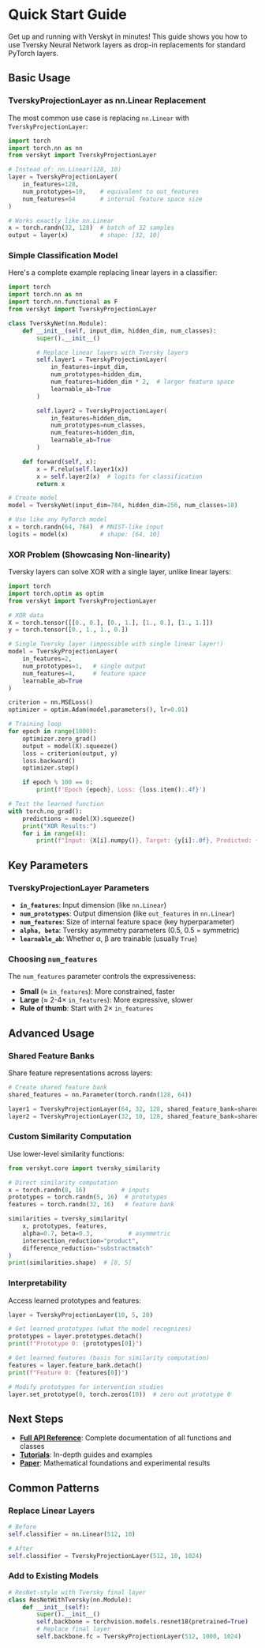 # Quick Start Guide

Get up and running with Verskyt in minutes! This guide shows you how to use Tversky Neural Network layers as drop-in replacements for standard PyTorch layers.

## Basic Usage

### TverskyProjectionLayer as nn.Linear Replacement

The most common use case is replacing `nn.Linear` with `TverskyProjectionLayer`:

```python
import torch
import torch.nn as nn
from verskyt import TverskyProjectionLayer

# Instead of: nn.Linear(128, 10)
layer = TverskyProjectionLayer(
    in_features=128,
    num_prototypes=10,    # equivalent to out_features
    num_features=64       # internal feature space size
)

# Works exactly like nn.Linear
x = torch.randn(32, 128)  # batch of 32 samples
output = layer(x)         # shape: [32, 10]
```

### Simple Classification Model

Here's a complete example replacing linear layers in a classifier:

```python
import torch
import torch.nn as nn
import torch.nn.functional as F
from verskyt import TverskyProjectionLayer

class TverskyNet(nn.Module):
    def __init__(self, input_dim, hidden_dim, num_classes):
        super().__init__()

        # Replace linear layers with Tversky layers
        self.layer1 = TverskyProjectionLayer(
            in_features=input_dim,
            num_prototypes=hidden_dim,
            num_features=hidden_dim * 2,  # larger feature space
            learnable_ab=True
        )

        self.layer2 = TverskyProjectionLayer(
            in_features=hidden_dim,
            num_prototypes=num_classes,
            num_features=hidden_dim,
            learnable_ab=True
        )

    def forward(self, x):
        x = F.relu(self.layer1(x))
        x = self.layer2(x)  # logits for classification
        return x

# Create model
model = TverskyNet(input_dim=784, hidden_dim=256, num_classes=10)

# Use like any PyTorch model
x = torch.randn(64, 784)  # MNIST-like input
logits = model(x)         # shape: [64, 10]
```

### XOR Problem (Showcasing Non-linearity)

Tversky layers can solve XOR with a single layer, unlike linear layers:

```python
import torch
import torch.optim as optim
from verskyt import TverskyProjectionLayer

# XOR data
X = torch.tensor([[0., 0.], [0., 1.], [1., 0.], [1., 1.]])
y = torch.tensor([0., 1., 1., 0.])

# Single Tversky layer (impossible with single linear layer!)
model = TverskyProjectionLayer(
    in_features=2,
    num_prototypes=1,   # single output
    num_features=4,     # feature space
    learnable_ab=True
)

criterion = nn.MSELoss()
optimizer = optim.Adam(model.parameters(), lr=0.01)

# Training loop
for epoch in range(1000):
    optimizer.zero_grad()
    output = model(X).squeeze()
    loss = criterion(output, y)
    loss.backward()
    optimizer.step()

    if epoch % 100 == 0:
        print(f'Epoch {epoch}, Loss: {loss.item():.4f}')

# Test the learned function
with torch.no_grad():
    predictions = model(X).squeeze()
    print("XOR Results:")
    for i in range(4):
        print(f"Input: {X[i].numpy()}, Target: {y[i]:.0f}, Predicted: {predictions[i]:.3f}")
```

## Key Parameters

### TverskyProjectionLayer Parameters

- **`in_features`**: Input dimension (like `nn.Linear`)
- **`num_prototypes`**: Output dimension (like `out_features` in `nn.Linear`)
- **`num_features`**: Size of internal feature space (key hyperparameter)
- **`alpha, beta`**: Tversky asymmetry parameters (0.5, 0.5 = symmetric)
- **`learnable_ab`**: Whether α, β are trainable (usually `True`)

### Choosing `num_features`

The `num_features` parameter controls the expressiveness:
- **Small** (≈ `in_features`): More constrained, faster
- **Large** (≈ 2-4× `in_features`): More expressive, slower
- **Rule of thumb**: Start with 2× `in_features`

## Advanced Usage

### Shared Feature Banks

Share feature representations across layers:

```python
# Create shared feature bank
shared_features = nn.Parameter(torch.randn(128, 64))

layer1 = TverskyProjectionLayer(64, 32, 128, shared_feature_bank=shared_features)
layer2 = TverskyProjectionLayer(32, 10, 128, shared_feature_bank=shared_features)
```

### Custom Similarity Computation

Use lower-level similarity functions:

```python
from verskyt.core import tversky_similarity

# Direct similarity computation
x = torch.randn(8, 16)          # inputs
prototypes = torch.randn(5, 16)  # prototypes
features = torch.randn(32, 16)   # feature bank

similarities = tversky_similarity(
    x, prototypes, features,
    alpha=0.7, beta=0.3,          # asymmetric
    intersection_reduction="product",
    difference_reduction="substractmatch"
)
print(similarities.shape)  # [8, 5]
```

### Interpretability

Access learned prototypes and features:

```python
layer = TverskyProjectionLayer(10, 5, 20)

# Get learned prototypes (what the model recognizes)
prototypes = layer.prototypes.detach()
print(f"Prototype 0: {prototypes[0]}")

# Get learned features (basis for similarity computation)
features = layer.feature_bank.detach()
print(f"Feature 0: {features[0]}")

# Modify prototypes for intervention studies
layer.set_prototype(0, torch.zeros(10))  # zero out prototype 0
```

## Next Steps

- **[Full API Reference](api/index.md)**: Complete documentation of all functions and classes
- **[Tutorials](tutorials/index.md)**: In-depth guides and examples
- **[Paper](https://arxiv.org/abs/2506.11035)**: Mathematical foundations and experimental results

## Common Patterns

### Replace Linear Layers
```python
# Before
self.classifier = nn.Linear(512, 10)

# After
self.classifier = TverskyProjectionLayer(512, 10, 1024)
```

### Add to Existing Models
```python
# ResNet-style with Tversky final layer
class ResNetWithTversky(nn.Module):
    def __init__(self):
        super().__init__()
        self.backbone = torchvision.models.resnet18(pretrained=True)
        # Replace final layer
        self.backbone.fc = TverskyProjectionLayer(512, 1000, 1024)
```
